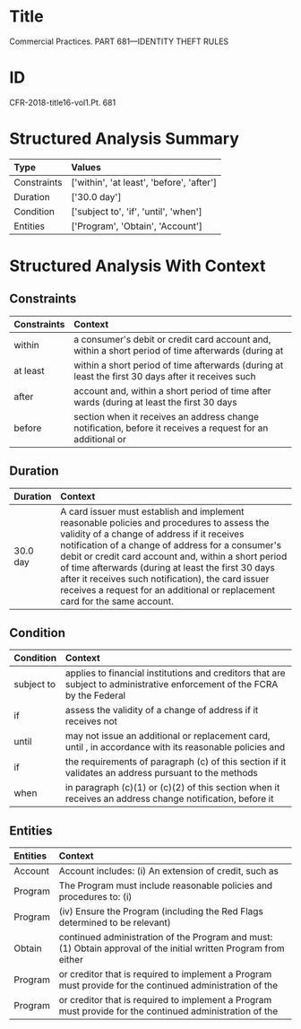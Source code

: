 # Title

 Commercial Practices. PART 681—IDENTITY THEFT RULES


# ID

 CFR-2018-title16-vol1.Pt. 681


# Structured Analysis Summary

| Type        | Values                                    |
|:------------|:------------------------------------------|
| Constraints | ['within', 'at least', 'before', 'after'] |
| Duration    | ['30.0 day']                              |
| Condition   | ['subject to', 'if', 'until', 'when']     |
| Entities    | ['Program', 'Obtain', 'Account']          |


# Structured Analysis With Context

 


## Constraints

| Constraints   | Context                                                                                                    |
|:--------------|:-----------------------------------------------------------------------------------------------------------|
| within        | a consumer's debit or credit card account and, within a short period of time afterwards (during at         |
| at least      | within a short period of time afterwards (during at least the first 30 days after it receives such         |
| after         | account and, within a short period of time after wards (during at least the first 30 days                  |
| before        | section when it receives an address change notification, before it receives a request for an additional or |


## Duration

| Duration   | Context                                                                                                                                                                                                                                                                                                                                                                                                                                            |
|:-----------|:---------------------------------------------------------------------------------------------------------------------------------------------------------------------------------------------------------------------------------------------------------------------------------------------------------------------------------------------------------------------------------------------------------------------------------------------------|
| 30.0 day   | A card issuer must establish and implement reasonable policies and procedures to assess the validity of a change of address if it receives notification of a change of address for a consumer's debit or credit card account and, within a short period of time afterwards (during at least the first 30 days after it receives such notification), the card issuer receives a request for an additional or replacement card for the same account. |


## Condition

| Condition   | Context                                                                                                                   |
|:------------|:--------------------------------------------------------------------------------------------------------------------------|
| subject to  | applies to financial institutions and creditors that are subject to administrative enforcement of the FCRA by the Federal |
| if          | assess the validity of a change of address if  it receives not                                                            |
| until       | may not issue an additional or replacement card, until , in accordance with its reasonable policies and                   |
| if          | the requirements of paragraph (c) of this section if it validates an address pursuant to the methods                      |
| when        | in paragraph (c)(1) or (c)(2) of this section when it receives an address change notification, before it                  |


## Entities

| Entities   | Context                                                                                                          |
|:-----------|:-----------------------------------------------------------------------------------------------------------------|
| Account    | Account includes: (i) An extension of credit, such as                                                            |
| Program    | The  Program must include reasonable policies and procedures to: (i)                                             |
| Program    | (iv) Ensure the  Program (including the Red Flags determined to be relevant)                                     |
| Obtain     | continued administration of the Program and must: (1) Obtain approval of the initial written Program from either |
| Program    | or creditor that is required to implement a Program  must provide for the continued administration of the        |
| Program    | or creditor that is required to implement a Program  must provide for the continued administration of the        |


